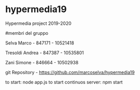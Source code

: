 # hypermedia19
Hypermedia project 2019-2020

#membri del gruppo

Selva Marco - 847171 - 10521418

Tresoldi Andrea - 847387 - 10535801

Zani Simone - 846664 - 10502938


git Repository - https://github.com/marcoselva/hypermedia19


to start: node app.js
to start continuos server: npm start
